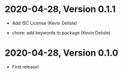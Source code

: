 2020-04-28, Version 0.1.1
=========================

 * Add ISC License (Kevin Delisle)

 * chore: add keywords to package (Kevin Delisle)


2020-04-28, Version 0.1.0
=========================

 * First release!
